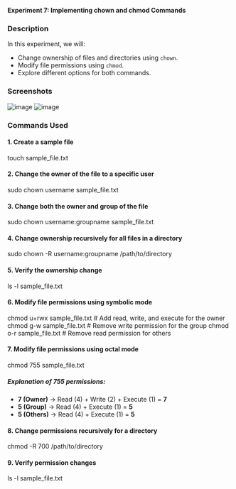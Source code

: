 **Experiment 7: Implementing chown and chmod Commands**

### **Description**
In this experiment, we will:
- Change ownership of files and directories using `chown`.
- Modify file permissions using `chmod`.
- Explore different options for both commands.

### **Screenshots**
![image](https://github.com/user-attachments/assets/558dae4a-48b9-4949-a4fa-8bf8d3627d83)
![image](https://github.com/user-attachments/assets/beb01e5f-6415-42ae-83dd-7926627986b0)

### **Commands Used**

#### **1. Create a sample file**
 touch sample_file.txt

#### **2. Change the owner of the file to a specific user**
 sudo chown username sample_file.txt

#### **3. Change both the owner and group of the file**
 sudo chown username:groupname sample_file.txt

#### **4. Change ownership recursively for all files in a directory**
 sudo chown -R username:groupname /path/to/directory

#### **5. Verify the ownership change**
 ls -l sample_file.txt

#### **6. Modify file permissions using symbolic mode**
 chmod u+rwx sample_file.txt  # Add read, write, and execute for the owner
 chmod g-w sample_file.txt    # Remove write permission for the group
 chmod o-r sample_file.txt    # Remove read permission for others

#### **7. Modify file permissions using octal mode**
 chmod 755 sample_file.txt

##### **Explanation of 755 permissions:**
- **7 (Owner)**   → Read (4) + Write (2) + Execute (1) = **7**
- **5 (Group)**   → Read (4) + Execute (1) = **5**
- **5 (Others)**  → Read (4) + Execute (1) = **5**

#### **8. Change permissions recursively for a directory**
 chmod -R 700 /path/to/directory

#### **9. Verify permission changes**
 ls -l sample_file.txt
